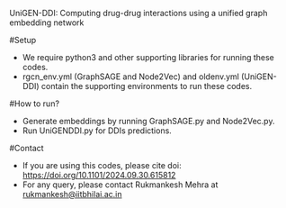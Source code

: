 UniGEN-DDI: Computing drug-drug interactions using a unified graph embedding network

#Setup
* We require python3 and other supporting libraries for running these codes.
* rgcn_env.yml (GraphSAGE and Node2Vec) and oldenv.yml (UniGEN-DDI) contain the supporting environments to run these codes.

#How to run?
* Generate embeddings by running GraphSAGE.py and Node2Vec.py.
* Run UniGENDDI.py for DDIs predictions.

#Contact
* If you are using this codes, please cite  doi: https://doi.org/10.1101/2024.09.30.615812
* For any query, please contact Rukmankesh Mehra at rukmankesh@iitbhilai.ac.in
